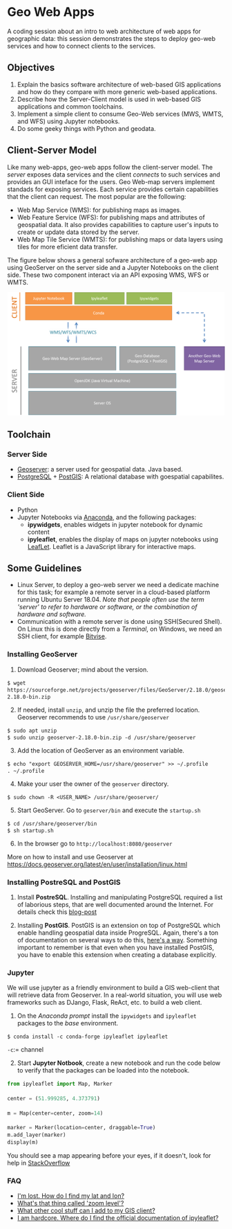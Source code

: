 # Geo Web Apps

A coding session about an intro to web architecture of web apps for geographic data: this session demonstrates the steps to deploy geo-web services and how to connect clients to the services. 


## Objectives

1. Explain the basics software architecture of web-based GIS applications and how do they compare with more generic web-based applications.
2. Describe how the Server-Client model is used in web-based GIS applications and common toolchains.
3. Implement a simple client to consume Geo-Web services (MWS, WMTS, and WFS) using Jupyter notebooks.
4. Do some geeky things with Python and geodata.

## Client-Server Model

Like many web-apps, geo-web apps follow the client-server model. The *server* exposes data services and the client *connects* to such services and provides an GUI inteface for the users. 
Geo Web-map servers implement standads for exposing services. Each service provides certain capabilities that the client can request. The most popular are the following:

* Web Map Service (WMS): for publishing maps as images.
* Web Feature Service (WFS): for publishing maps and attributes of geospatial data. It also provides capabilities to capture user's inputs to create or update data stored by the server.
* Web Map Tile Service (WMTS): for publishing maps or data layers using tiles for more eficient data transfer.

The figure below shows a general sofware architecture of a geo-web app using GeoServer on the server side and a Jupyter Notebooks on the client side. These two component interact via an API exposing WMS, WFS or WMTS.

![geo-web app architecture](static/img/architecture.png )


## Toolchain

### Server Side

* [Geoserver](http://geoserver.org/): a server used for geospatial data. Java based.
* [PostgreSQL](https://www.postgresql.org/) + [PostGIS](https://postgis.net/): A relational database with goespatial capabilites.


### Client Side

* Python
* Jupyter Notebooks via [Anaconda](https://www.anaconda.com/), and the following packages:
    * **ipywidgets**, enables widgets in jupyter notebook for dynamic content
    * **ipyleaflet**, enables the display of maps on jupyter notebooks using [LeafLet](https://leafletjs.com/). Leaflet is a  JavaScript library for interactive maps.


## Some Guidelines

* Linux Server, to deploy a geo-web server we need a dedicate machine for this task; for example a remote server in a cloud-based platform running Ubuntu Server 18.04. *Note that people often use the term 'server' to refer to hardware or software, or the combination of hardware and software.*
* Communication with a remote server is done using SSH(Secured Shell). On Linux this is done directly from a *Terminal*, on Windows, we need an SSH client, for example [Bitvise](https://www.bitvise.com/ssh-client). 

### Installing GeoServer

1. Download Geoserver; mind about the version.

```shell
$ wget https://sourceforge.net/projects/geoserver/files/GeoServer/2.18.0/geoserver-2.18.0-bin.zip
```

2.  If needed, install `unzip`, and unzip the file the preferred location. Geoserver recommends to use `/usr/share/geoserver`

```shell
$ sudo apt unzip
$ sudo unzip geoserver-2.18.0-bin.zip -d /usr/share/geoserver
```

3. Add the location of GeoServer as an environment variable.

```shell
$ echo "export GEOSERVER_HOME=/usr/share/geoserver" >> ~/.profile
. ~/.profile
```
4. Make your user the owner of the `geoserver` directory. 

```shell
$ sudo chown -R <USER_NAME> /usr/share/geoserver/
```

5. Start GeoServer. Go to `geserver/bin` and execute the `startup.sh`

```shell
$ cd /usr/share/geoserver/bin
$ sh startup.sh
```

6.  In the browser go to `http://localhost:8080/geoserver`


More on how to install and use Geoserver at https://docs.geoserver.org/latest/en/user/installation/linux.html

### Installing PostreSQL and PostGIS

1. Install **PostreSQL**. Installing and manipulating PostgreSQL required a list of laborious steps, that are well documented around the Internet. For details check this [blog-post](https://www.digitalocean.com/community/tutorials/how-to-install-and-use-postgresql-on-ubuntu-18-04)

2. Installing **PostGIS**. PostGIS is an extension on top of PostgreSQL which enable handling geospatial data inside ProgreSQL. Again, there's a ton of documentation on several ways to do this, [here's a way](https://computingforgeeks.com/how-to-install-postgis-on-ubuntu-debian/). Something important to remember is that even when you have installed PostGIS, you have to enable this extension when creating a database explicitly. 


### Jupyter

We will use jupyter as a friendly environment to build a GIS web-client that will retrieve data from Geoserver. In a real-world situation, you will use web frameworks such as DJango, Flask, ReAct, etc. to build a web client.

1. On the *Anaconda prompt* install the `ipywidgets` and `ipyleaflet` packages to the *base* environment. 

```shell
$ conda install -c conda-forge ipyleaflet ipyleaflet
```

`-c`:= channel

2. Start **Jupyter Notbook**, create a new notebook and run the code below to verify that the packages can be loaded into the notebook.

```python
from ipyleaflet import Map, Marker

center = (51.999285, 4.373791)

m = Map(center=center, zoom=14)

marker = Marker(location=center, draggable=True)
m.add_layer(marker)
display(m)
```
You should see a map appearing before your eyes, if it doesn't, look for help in [StackOverflow](https://stackoverflow.com/questions)


### FAQ

* [I'm lost. How do I find my lat and lon?](https://www.latlong.net/)
* [What's that thing called 'zoom level'?](https://leafletjs.com/examples/zoom-levels/)
* [What other cool stuff can I add to my GIS client?](https://blog.jupyter.org/interactive-gis-in-jupyter-with-ipyleaflet-52f9657fa7a)
* [I am hardcore. Where do I find the official documentation of ipyleaflet?](https://ipyleaflet.readthedocs.io/en/latest/)

